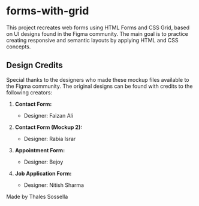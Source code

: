 # forms-with-grid

This project recreates web forms using HTML Forms and CSS Grid, based on UI designs found in the Figma community. The main goal is to practice creating responsive and semantic layouts by applying HTML and CSS concepts.

## Design Credits

Special thanks to the designers who made these mockup files available to the Figma community. The original designs can be found with credits to the following creators:

1. **Contact Form:**
   - Designer: Faizan Ali

2. **Contact Form (Mockup 2):**
   - Designer: Rabia Israr

3. **Appointment Form:**
   - Designer: Bejoy

4. **Job Application Form:**
   - Designer: Nitish Sharma

Made by Thales Sossella